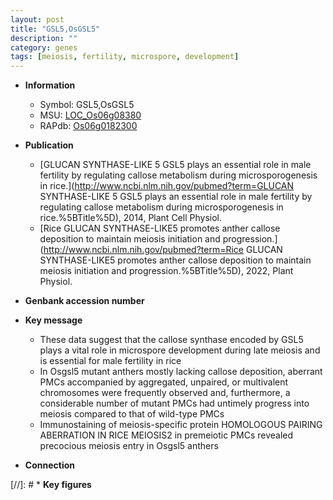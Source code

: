 ```yaml
---
layout: post
title: "GSL5,OsGSL5"
description: ""
category: genes
tags: [meiosis, fertility, microspore, development]
---
```


* **Information**  
    + Symbol: GSL5,OsGSL5  
    + MSU: [LOC_Os06g08380](http://rice.uga.edu/cgi-bin/ORF_infopage.cgi?orf=LOC_Os06g08380)  
    + RAPdb: [Os06g0182300](https://rapdb.dna.affrc.go.jp/locus/?name=Os06g0182300)  

* **Publication**  
    + [GLUCAN SYNTHASE-LIKE 5 GSL5 plays an essential role in male fertility by regulating callose metabolism during microsporogenesis in rice.](http://www.ncbi.nlm.nih.gov/pubmed?term=GLUCAN SYNTHASE-LIKE 5 GSL5 plays an essential role in male fertility by regulating callose metabolism during microsporogenesis in rice.%5BTitle%5D), 2014, Plant Cell Physiol.
    + [Rice GLUCAN SYNTHASE-LIKE5 promotes anther callose deposition to maintain meiosis initiation and progression.](http://www.ncbi.nlm.nih.gov/pubmed?term=Rice GLUCAN SYNTHASE-LIKE5 promotes anther callose deposition to maintain meiosis initiation and progression.%5BTitle%5D), 2022, Plant Physiol.

* **Genbank accession number**  

* **Key message**  
    + These data suggest that the callose synthase encoded by GSL5 plays a vital role in microspore development during late meiosis and is essential for male fertility in rice
    + In Osgsl5 mutant anthers mostly lacking callose deposition, aberrant PMCs accompanied by aggregated, unpaired, or multivalent chromosomes were frequently observed and, furthermore, a considerable number of mutant PMCs had untimely progress into meiosis compared to that of wild-type PMCs
    + Immunostaining of meiosis-specific protein HOMOLOGOUS PAIRING ABERRATION IN RICE MEIOSIS2 in premeiotic PMCs revealed precocious meiosis entry in Osgsl5 anthers

* **Connection**  

[//]: # * **Key figures**  


